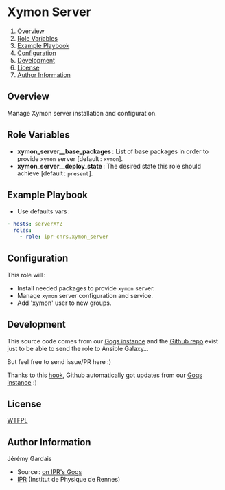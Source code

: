 # Xymon Server

1. [Overview](#overview)
2. [Role Variables](#role-variables)
3. [Example Playbook](#example-playbook)
4. [Configuration](#configuration)
5. [Development](#development)
6. [License](#license)
7. [Author Information](#author-information)

## Overview

Manage Xymon server installation and configuration.

## Role Variables

* **xymon_server__base_packages** : List of base packages in order to provide `xymon` server [default : `xymon`].
* **xymon_server__deploy_state** : The desired state this role should achieve [default : `present`].

## Example Playbook

* Use defaults vars :

``` yml
- hosts: serverXYZ
  roles:
    - role: ipr-cnrs.xymon_server
```

## Configuration

This role will :
* Install needed packages to provide `xymon` server.
* Manage `xymon` server configuration and service.
* Add 'xymon' user to new groups.

## Development

This source code comes from our [Gogs instance][xymon_server source] and the [Github repo][xymon_server github] exist just to be able to send the role to Ansible Galaxy…

But feel free to send issue/PR here :)

Thanks to this [hook][gogs to github hook], Github automatically got updates from our [Gogs instance][xymon_server source] :)

## License

[WTFPL][wtfpl website]

## Author Information

Jérémy Gardais
* Source : [on IPR's Gogs][xymon_server source]
* [IPR][ipr website] (Institut de Physique de Rennes)

[gogs to github hook]: https://stackoverflow.com/a/21998477
[xymon_server source]: https://git.ipr.univ-rennes1.fr/cellinfo/ansible.xymon_server
[xymon_server github]: https://github.com/ipr-cnrs/xymon_server
[wtfpl website]: http://www.wtfpl.net/about/
[ipr website]: https://ipr.univ-rennes1.fr/
